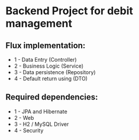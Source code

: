 # Backend Project for debit management

## Flux implementation:
* 1 - Data Entry (Controller)
* 2 - Business Logic (Service)
* 3 - Data persistence (Repository)
* 4 - Default return using (DTO)


## Required dependencies:
* 1 - JPA and Hibernate
* 2 - Web
* 3 - H2 / MySQL Driver
* 4 - Security
